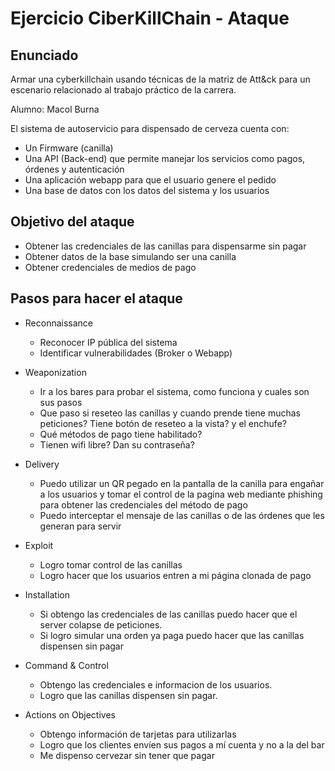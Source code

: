 # Ejercicio CiberKillChain - Ataque

## Enunciado

Armar una cyberkillchain usando técnicas de la matriz de Att&ck para un escenario relacionado al trabajo práctico de la carrera.

Alumno: Macol Burna

El sistema de autoservicio para dispensado de cerveza cuenta con:
 * Un Firmware (canilla)
 * Una API (Back-end) que permite manejar los servicios como pagos, órdenes y autenticación
 * Una aplicación webapp para que el usuario genere el pedido
 * Una base de datos con los datos del sistema y los usuarios

## Objetivo del ataque

 * Obtener las credenciales de las canillas para dispensarme sin pagar
 * Obtener datos de la base simulando ser una canilla
 * Obtener credenciales de medios de pago
       
## Pasos para hacer el ataque

* Reconnaissance
  - Reconocer IP pública del sistema
  - Identificar vulnerabilidades (Broker o Webapp)

* Weaponization
  - Ir a los bares para probar el sistema, como funciona y cuales son sus pasos
  - Que paso si reseteo las canillas y cuando prende tiene muchas peticiones? Tiene botón de reseteo a la vista? y el enchufe?
  - Qué métodos de pago tiene habilitado?
  - Tienen wifi libre? Dan su contraseña?

* Delivery
  - Puedo utilizar un QR pegado en la pantalla de la canilla para engañar a los usuarios y tomar el control de la pagina web mediante phishing para obtener las credenciales del método de pago
  - Puedo interceptar el mensaje de las canillas o de las órdenes que les generan para servir

* Exploit
  - Logro tomar control de las canillas
  - Logro hacer que los usuarios entren a mi página clonada de pago

* Installation
  - Si obtengo las credenciales de las canillas puedo hacer que el server colapse de peticiones.
  - Si logro simular una orden ya paga puedo hacer que las canillas dispensen sin pagar

* Command & Control
  - Obtengo las credenciales e informacion de los usuarios.
  - Logro que las canillas dispensen sin pagar.
  
* Actions on Objectives
  - Obtengo información de tarjetas para utilizarlas
  - Logro que los clientes envíen sus pagos a mí cuenta y no a la del bar
  - Me dispenso cervezar sin tener que pagar

